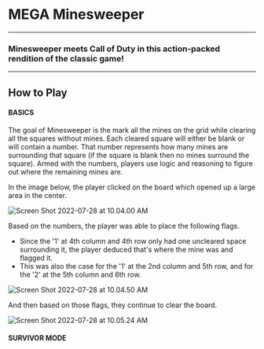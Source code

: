 # MEGA Minesweeper
---
### Minesweeper meets Call of Duty in this action-packed rendition of the classic game!
---

## How to Play

#### BASICS

The goal of Minesweeper is the mark all the mines on the grid while clearing all the squares without mines. Each cleared square will either be blank or will contain a number. That number represents how many mines are surrounding that square (if the square is blank then no mines surround the square). Armed with the numbers, players use logic and reasoning to figure out where the remaining mines are.


In the image below, the player clicked on the board which opened up a large area in the center.

![Screen Shot 2022-07-28 at 10.04.00 AM](https://i.imgur.com/fXb3VsQ.png)

Based on the numbers, the player was able to place the following flags.
* Since the '1' at 4th column and 4th row only had one uncleared space surrounding it, the player deduced that's where the mine was and flagged it.
* This was also the case for the '1' at the 2nd column and 5th row, and for the '2' at the 5th column and 6th row.

![Screen Shot 2022-07-28 at 10.04.50 AM](https://i.imgur.com/klTfeiS.png)

And then based on those flags, they continue to clear the board.

![Screen Shot 2022-07-28 at 10.05.24 AM](https://i.imgur.com/TChmdFq.png)

#### SURVIVOR MODE